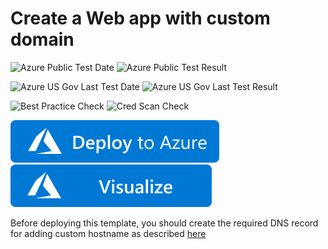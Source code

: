 # Create a Web app with custom domain

![Azure Public Test Date](https://azurequickstartsservice.blob.core.windows.net/badges/201-web-app-custom-domain/PublicLastTestDate.svg)
![Azure Public Test Result](https://azurequickstartsservice.blob.core.windows.net/badges/201-web-app-custom-domain/PublicDeployment.svg)

![Azure US Gov Last Test Date](https://azurequickstartsservice.blob.core.windows.net/badges/201-web-app-custom-domain/FairfaxLastTestDate.svg)
![Azure US Gov Last Test Result](https://azurequickstartsservice.blob.core.windows.net/badges/201-web-app-custom-domain/FairfaxDeployment.svg)

![Best Practice Check](https://azurequickstartsservice.blob.core.windows.net/badges/201-web-app-custom-domain/BestPracticeResult.svg)
![Cred Scan Check](https://azurequickstartsservice.blob.core.windows.net/badges/201-web-app-custom-domain/CredScanResult.svg)

[![Deploy to Azure](https://raw.githubusercontent.com/Azure/azure-quickstart-templates/master/1-CONTRIBUTION-GUIDE/images/deploytoazure.svg?sanitize=true)](https://portal.azure.com/#create/Microsoft.Template/uri/https%3a%2f%2fraw.githubusercontent.com%2fAzure%2fazure-quickstart-templates%2fmaster%2f201-web-app-custom-domain%2fazuredeploy.json)
[![Visualize](https://raw.githubusercontent.com/Azure/azure-quickstart-templates/master/1-CONTRIBUTION-GUIDE/images/visualizebutton.svg?sanitize=true)](http://armviz.io/#/?load=https%3a%2f%2fraw.githubusercontent.com%2fAzure%2fazure-quickstart-templates%2fmaster%2f201-web-app-custom-domain%2fazuredeploy.json)

Before deploying this template, you should create the required DNS record for
adding custom hostname as described
[here](https://docs.microsoft.com/en-us/azure/app-service-web/web-sites-custom-domain-name)
